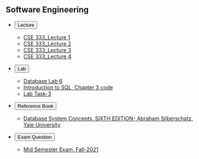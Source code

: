 ## Software Engineering
- <button> Lecture </button>
    - [CSE 333_Lecture 1](CSE%20333_Lecture%201.pdf)
    - [CSE 333_Lecture 2](CSE%20333_Lecture%202.pdf)
    - [CSE 333_Lecture 3](CSE%20333_Lecture%203.pdf)
    - [CSE 333_Lecture 4](./CSE%20333_Lecture%204.pdf)
    
- <button> Lab </button>
    - [Database Lab 6 ](./Lecture/lab/Database%20Lab%206.pdf)
    - [Introduction to SQL, Chapter 3 code](./3s.pdf)
    - [Lab Task-3](./LAB-3%20Task.pdf)
- <button> Reference Book </button>
    - [Database System Concepts, SIXTH EDITION- Abraham Silberschatz, Yale University](./Database-system-concepts-6th-edition.pdf)

- <button> Exam Question </button>
    - [Mid Semester Exam, Fall-2021](./MID-CSE-313.pdf)
